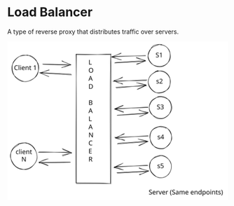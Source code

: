 # Load Balancer

A type of reverse proxy that distributes traffic over servers.

<img src="../../.gitbook/assets/architecture-concepts-load-balancer.svg" alt="Load Balanced" class="gitbook-drawing">
